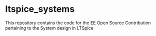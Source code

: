 # ltspice_systems
This repository contains the code for the EE Open Source Contribution pertaining to the System design in LTSpice

